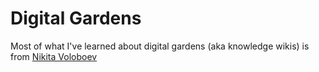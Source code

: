 # Digital Gardens

Most of what I've learned about digital gardens (aka knowledge wikis) is from [Nikita Voloboev](https://github.com/nikitavoloboev/knowledge)
